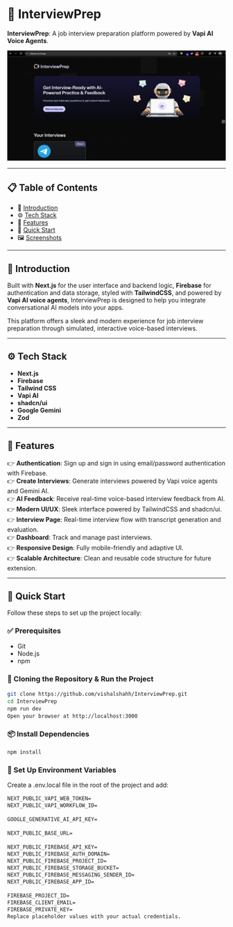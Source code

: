# 🎤 InterviewPrep

**InterviewPrep**: A job interview preparation platform powered by **Vapi AI Voice Agents**.

![InterviewPrep UI](https://github.com/vishalshahh/InterviewPrep/blob/main/public/Screenshot%202025-06-17%20072826.png)

---

## 📋 Table of Contents

- 🤖 [Introduction](#-introduction)  
- ⚙️ [Tech Stack](#-tech-stack)  
- 🔋 [Features](#-features)  
- 🤸 [Quick Start](#-quick-start)  
- 🖼️ [Screenshots](#️-screenshots)  

---

## 🤖 Introduction

Built with **Next.js** for the user interface and backend logic, **Firebase** for authentication and data storage, styled with **TailwindCSS**, and powered by **Vapi AI voice agents**, InterviewPrep is designed to help you integrate conversational AI models into your apps.

This platform offers a sleek and modern experience for job interview preparation through simulated, interactive voice-based interviews.

---

## ⚙️ Tech Stack

- **Next.js**
- **Firebase**
- **Tailwind CSS**
- **Vapi AI**
- **shadcn/ui**
- **Google Gemini**
- **Zod**

---

## 🔋 Features

👉 **Authentication**: Sign up and sign in using email/password authentication with Firebase.  
👉 **Create Interviews**: Generate interviews powered by Vapi voice agents and Gemini AI.  
👉 **AI Feedback**: Receive real-time voice-based interview feedback from AI.  
👉 **Modern UI/UX**: Sleek interface powered by TailwindCSS and shadcn/ui.  
👉 **Interview Page**: Real-time interview flow with transcript generation and evaluation.  
👉 **Dashboard**: Track and manage past interviews.  
👉 **Responsive Design**: Fully mobile-friendly and adaptive UI.  
👉 **Scalable Architecture**: Clean and reusable code structure for future extension.

---

## 🤸 Quick Start

Follow these steps to set up the project locally:

### ✅ Prerequisites

- Git
- Node.js
- npm

### 🔁 Cloning the Repository & Run the Project

```bash
git clone https://github.com/vishalshahh/InterviewPrep.git
cd InterviewPrep
npm run dev
Open your browser at http://localhost:3000
```

### 📦 Install Dependencies
```bash
npm install
```

### 🔐 Set Up Environment Variables
Create a .env.local file in the root of the project and add:
```env
NEXT_PUBLIC_VAPI_WEB_TOKEN=
NEXT_PUBLIC_VAPI_WORKFLOW_ID=

GOOGLE_GENERATIVE_AI_API_KEY=

NEXT_PUBLIC_BASE_URL=

NEXT_PUBLIC_FIREBASE_API_KEY=
NEXT_PUBLIC_FIREBASE_AUTH_DOMAIN=
NEXT_PUBLIC_FIREBASE_PROJECT_ID=
NEXT_PUBLIC_FIREBASE_STORAGE_BUCKET=
NEXT_PUBLIC_FIREBASE_MESSAGING_SENDER_ID=
NEXT_PUBLIC_FIREBASE_APP_ID=

FIREBASE_PROJECT_ID=
FIREBASE_CLIENT_EMAIL=
FIREBASE_PRIVATE_KEY=
Replace placeholder values with your actual credentials.
```

